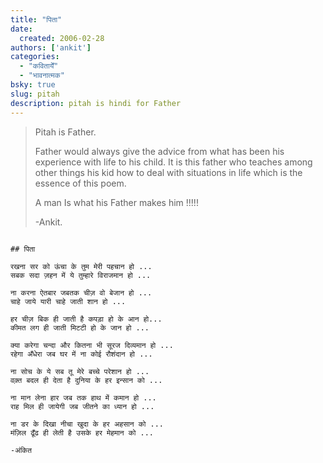 ```yaml
---
title: "पिता"
date: 
  created: 2006-02-28
authors: ['ankit']
categories: 
  - "कवितायेँ"
  - "भावनात्मक"
bsky: true
slug: pitah
description: pitah is hindi for Father
---
```


>Pitah is Father.
>
>Father would always give the advice from what has been his experience with life to his child. It is this father who teaches among other things his kid how to deal with situations in life which is the essence of this poem.
>
>A man Is what his Father makes him !!!!!
>
>-Ankit.

```poem

## पिता

रखना सर को ऊंचा के तुम मेरी पहचान हो ...  
सबक सदा ज़हन में ये तुम्हारे विराजमान हो ...  

ना करना ऐतबार जबतक चीज़ वो बेजान हो ...  
चाहे जाये यारी चाहे जाती शान हो ...  

हर चीज़ बिक ही जाती है कपड़ा हो के आन हो...  
कीमत लग ही जाती मिटटी हो के जान हो ...  

क्या करेगा चन्दा और कितना भी सूरज दिव्यमान हो ...  
रहेगा अँधेरा जब घर में ना कोई रौशंदान हो ...  

ना सोच के ये सब तू मेरे बच्चे परेशान हो ...  
वक़्त बदल ही देता है दुनिया के हर इन्सान को ...  

ना मान लेना हार जब तक हाथ में कमान हो ...  
राह मिल ही जायेगी जब जीतने का ध्यान हो ...  

ना डर के दिखा नीचा खुदा के हर अहसान को ...  
मंज़िल ढूँढ ही लेती है उसके हर मेहमान को ...  

-अंकित  
```

